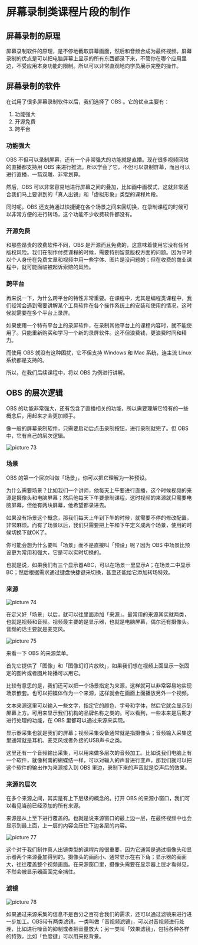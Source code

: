 # 屏幕录制类课程片段的制作

## 屏幕录制的原理

屏幕录制软件的原理，是不停地截取屏幕画面，然后和音频合成为最终视频。屏幕录制的优点是可以把电脑屏幕上显示的所有东西都录下来，不管你在哪个应用里边，不受应用本身功能的限制。所以可以非常直观地向学员展示完整的操作。

## 屏幕录制的软件

在试用了很多屏幕录制软件以后，我们选择了 OBS 。它的优点主要有：

1. 功能强大
1. 开源免费
1. 跨平台

### 功能强大

OBS 不但可以录制屏幕，还有一个非常强大的功能就是直播。现在很多视频网站的直播都支持用 OBS 来进行推流。所以学会了它，不但可以录制屏幕，而且可以进行直播，一箭双雕、非常划算。

然后，OBS 可以非常容易地进行屏幕之间的叠加，比如画中画模式，这就非常适合我们马上要讲到的「真人出镜」和「虚拟形象」类型的课程片段。

同时呢，OBS 还支持通过快捷键在各个场景之间来回切换，在录制课程的时候可以非常方便的进行转场，这个功能不少收费软件都没有。

### 开源免费

和那些昂贵的收费软件不同，OBS 是开源而且免费的，这意味着使用它没有任何版权风险。我们在制作付费课程的时候，需要特别留意版权方面的问题。因为平时以个人身份在免费文章和视频中用一些字体、图片是没问题的；但在收费的商业课程中，就可能面临被起诉索赔的风险。

### 跨平台

再来说一下，为什么跨平台的特性非常重要。在课程中，尤其是编程类课程中，我们经常会遇到需要讲解某个工具软件在各个操作系统上的安装和使用的情况，这时候就需要在多个平台上录屏。

如果使用一个特有平台上的录屏软件，在录制其他平台上的课程内容时，就不能使用了。只能重新购买和学习一个新的录屏软件。这不但浪费钱，更浪费时间和精力。

而使用 OBS 就没有这种困扰，它不但支持 Windows 和 Mac 系统，连主流 Linux 系统都是支持的。

所以，在我们后续课程中，将以 OBS 为例进行讲解。

## OBS 的层次逻辑

OBS 的功能非常强大，还有包含了直播相关的功能，所以需要理解它特有的一些概念后，用起来才会更加顺手。

像一般的屏幕录制软件，只需要启动后点击录制按钮，进行录制就完了。但 OBS 中，它有自己的层次逻辑。

![picture 73](images/fe7d68123882cd29c483d63148609c52c3e2819f350c0ff110e4c8cc0c32647f.png)  


### 场景

OBS 的第一个层次叫做「场景」，你可以把它理解为一种预设。

为什么需要场景？比如我们一个讲师，他每天上午要进行直播，这个时候视频的来源是摄像头和电脑屏幕；然后他每天下午要录制课程，这时视频的来源就只需要电脑屏幕，但他有两块屏幕，他希望都录进去。

如果没有场景这个概念，那我们每天上午到下午的时候，就需要不停的修改配置，非常麻烦。而有了场景以后，我们只需要把上午和下午定义成两个场景，使用的时候切换下就OK了。


你可能会想为什么要叫「场景」而不是直接叫「预设」呢？因为 OBS 中场景比预设更为常用和强大，它是可以实时切换的。

也就是说，如果我们有三个显示器ABC，可以在场景一里显示A；在场景二中显示BC；然后根据需求通过键盘快捷键来切换，甚至还能给它添加转场特效。

### 来源

![picture 74](images/c3487826ec95078a4402aa2385f0c298a0592022125125ff74d13800b61c1912.png)  

在定义好「场景」以后，就可以往里面添加「来源」。最常用的来源其实就两类，也就是视频和音频。视频最主要的是显示器，也就是电脑屏幕，偶尔还有摄像头。音频的话主要就是麦克风。

![picture 75](images/b48a709dcb64709426028df2286538024e9d87ade24217508db8dda346f79c4a.png) 

来看一下 OBS 的来源菜单。

首先它提供了「图像」和「图像幻灯片放映」，如果我们想在视频上面显示一张固定的图片或者图片轮播可以用它。

比较有意思的是，我们还可以把一个场景指定为来源，这样就可以非常容易地实现场景嵌套。也可以把媒体作为一个来源，这样就会在画面上面播放另外一个视频。

文本来源这里可以输入一些文字，指定它的颜色、字号和字体，然后它就会显示到屏幕上方。可用来显示我们机构的品牌名称之类的。可以看到，一些本来是后期才进行处理的功能，在 OBS 里都可以通过来源来实现。


显示器采集也就是我们的屏幕；视频采集设备通常就是指摄像头；音频输入采集这里通常就是耳机、麦克风或者外接的USB声卡之类。

这里还有一个音频输出采集，可以用来做多层次的音频加工。比如说我们电脑上有一个软件，就像柯南的蝴蝶结一样，可以对输入的声音进行变声，那我们就可以把这个软件的输出作为来源接入到 OBS 里边，录制下来的声音就是变声后的效果。

### 来源的层次

在多个来源之间，其实是有上下层级的概念的。打开 OBS 的来源小窗口，我们可以看见当前已经添加的所有来源。

来源是从上至下进行覆盖的。也就是说来源窗口的最上边一层，在最终视频中也会显示到最上面，上一层的内容会压住下边各层的内容。

![picture 77](images/884e244f190702f1689ea4861962d1b910169673f70f4b17a663a57c26c8273d.png)  

这个对于我们制作真人出镜类型的课程片段很重要，因为它通常是通过摄像头和显示器两个来源叠加得到的。摄像头的画面小、通常显示在右下角；显示器的画面大，往往覆盖整个视频画面。在来源窗口里，摄像头需要在显示器上层才看得见，不然会被显示器画面完全挡住。


### 滤镜

![picture 78](images/9a0f431f3b458776b65e37def67af4ad744972b41c994217c04b5146e82cc9bd.png)  

如果通过来源采集的信息不是百分之百符合我们的需求，还可以通过滤镜来进行进一步加工。OBS带有两类滤镜，一类叫做「音视频滤镜」，可以对音视频进行处理，比如进行噪音的抑制或者把音量放大；另一类叫「效果滤镜」，包括各种各样的特效，比如「色度键」可以用来抠背景。

